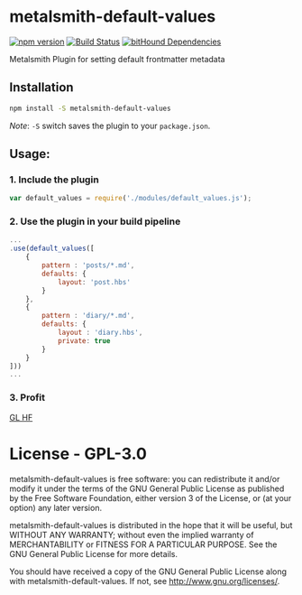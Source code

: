 # metalsmith-default-values
[![npm version][npm-badge]][npm-url]
[![Build Status][travis-badge]][travis-url]
[![bitHound Dependencies][bithound-badge]][bithound-url]

Metalsmith Plugin for setting default frontmatter metadata

## Installation
```bash
npm install -S metalsmith-default-values
```

*Note*: `-S` switch saves the plugin to your `package.json`.

## Usage:

### 1. Include the plugin
```js
var default_values = require('./modules/default_values.js');
```

### 2. Use the plugin in your build pipeline
```js
...
.use(default_values([
    {
        pattern : 'posts/*.md',
        defaults: {
            layout: 'post.hbs'
        }
    },
	{
		pattern : 'diary/*.md',
		defaults: {
			layout : 'diary.hbs',
			private: true
		}
	}
]))
...
```

### 3. Profit
[GL HF](http://www.urbandictionary.com/define.php?term=glhf)

# License - GPL-3.0
metalsmith-default-values is free software: you can redistribute it and/or modify it under the terms of the GNU General Public License as published by the Free Software Foundation, either version 3 of the License, or (at your option) any later version.

metalsmith-default-values is distributed in the hope that it will be useful, but WITHOUT ANY WARRANTY; without even the implied warranty of MERCHANTABILITY or FITNESS FOR A PARTICULAR PURPOSE.  See the GNU General Public License for more details.

You should have received a copy of the GNU General Public License along with metalsmith-default-values.  If not, see http://www.gnu.org/licenses/.


[npm-badge]: https://img.shields.io/npm/v/metalsmith-default-values.svg
[npm-url]: https://www.npmjs.com/package/metalsmith-default-values

[travis-badge]: https://travis-ci.org/woodyrew/metalsmith-default-values.svg?branch=master
[travis-url]: https://travis-ci.org/woodyrew/metalsmith-default-values

[bithound-badge]: https://www.bithound.io/github/woodyrew/metalsmith-default-values/badges/dependencies.svg
[bithound-url]: https://www.bithound.io/github/woodyrew/metalsmith-default-values/master/dependencies/npm
